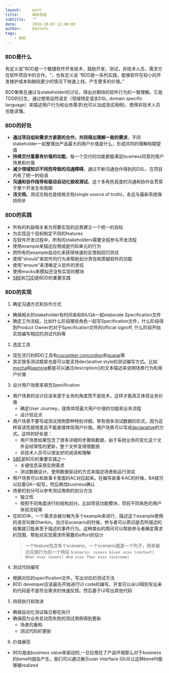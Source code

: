 ```yaml
---
layout:     post
title:      BDD总结
subtitle:   ""
date:       2016-10-07 12:00:00
author:     DanteYu
tags:
    - BDD
---
```


### BDD是什么
有定义说"BDD是一个敏捷软件开发技术，鼓励开发，测试，非技术人员，需求方在软件项目中的合作。"，也有定义说 “BDD是一系列实践，能够软件在较小的开发维护成本和缺陷更少的情况下快速上线，产生更多的价值。”

BDD聚焦在通过与stakeholder的讨论，得出对期待的软件行为的一致理解。它是TDD的衍生，通过使用自然语言（领域特定语言DSL, domain specific language）来描述用户行为和业务需求(也可以当成测试用例)，使得非技术人员也能读懂。

### BDD的好处

- **通过项目组和需求方紧密的合作，共同得出理解一致的需求**。不同stakeholder一起整理出产品最大的用户价值是什么，形成共同的理解和期望值
- **持续交付着最有价值的功能**。每一个交付的功能都能满足business同意的用户场景和价值
- **减少领域知识不同而导致的沟通障碍**。通过不断沟通协作得到的DSL，在项目内有了统一的俗语
- **沟通和协作指导和驱动自动化验收测试**。这个多角色高度的沟通和协作会贯穿于整个开发生命周期
- **活文档**。测试文档也是规格文档(single source of truth)，永远与最新系统保持同步

### BDD的实践

- 所有的利益相关者为将要实现的远景建立一个统一的目标
- 为实现这个目标制定不同的features
- 在软件开发过程中，所有的stakeholders需要全程参与开发流程
- 使用example来描述应用或是代码单元的行为
- 把所有的example自动化来获得快速的反馈和回归测试
- 使用”should”来软件的行为来帮助划分责任和质疑软件的功能
- 使用”ensure”来清晰定义软件的责任
- 使用mocks来模拟还没有实现的模块
- [SBE](https://www.thoughtworks.com/insights/blog/specification-example)和[TDD](https://en.wikipedia.org/wiki/Test-driven_development)是BDD的重要实践

### BDD的实现

1. 确定沟通方式和协作方式
  - 确保相关的stakeholder有时间来和BA/QA一起elaborate Specification文件
  - 确定工作流程。比如什么阶段哪些角色一起写Specification文件，什么阶段得到Product Owner的对于Specification文件的official signoff, 什么阶段开始实现编写相应的测试代码等

2. 选定工具
  - 现在流行的BDD工具有[cucumber](https://cucumber.io/),[concordion](http://concordion.org/)和[guage](https://getgauge.io/)等
  - 其实很多测试框架也是可以能支持declarative style的测试编写方式。比如[mocha](https://mochajs.org/)和[jasmine](https://jasmine.github.io/)都是可以通过description()的文本描述来说明场景行为和用户价值

3. 设计用户场景来填充Specification
- 用户场景的设计应该来源于业务的角度而不是技术，这样才能真正体现业务价值
   - 确定User Journey。提炼体现最大用户价值的功能和业务流程
   - 设计验证点
- 用户场景不要写成测试用例那种特别详细，带有很多测试数据的形式，因为这样易读性就很差且不能直接体现用户价值。用户场景可以写成[declarative](https://www.thoughtworks.com/insights/blog/imperative-vs-declarative-style-writing-twist-scenarios)的方式。这样的好处是：
  - 用户场景如果包含了很多详细的步骤和数据，由于系统业务的变化这个文件会经常性的更新，整个文件变得很脆弱
  - 非技术人员可以很友好的阅读和理解
- [SBE](https://www.thoughtworks.com/insights/blog/specification-example)是BDD的重要实践之一
  - 关键信息采用实例需求
  - 测试数据设计。使用数据驱动的方式来描述场景和运行测试
- 用户场景可以和故事卡里面的AC对应起来。在编写故事卡AC的时候，BA就可以拉着QA一起写，然后再找business确认
- 场景的划分可以参考测试用例的划分方法
  - 独立性
  - 按照不同角度进行的结构划分。比如项目功能模块，项目不同角色的用户体验流程等
- 在BDD中，一个需求会被分解为多个example来进行，描述这个example使用的语言叫做Gherkin。当讨论scenario的时候，参与者可以质问是否所描述的结果就只能来至于描述的事件行为。这种类似的质问可以帮助参与者确定需求的范围，帮助对实现需求所需要的effort的估计
    > 一个feature包含多个scenario，一个scenario就是一个列子，用来展示应用行为的一个特征
      ```
      Scenario: xxxxxx
      Given xxxx (context)
      When xxxx (event)
      And xxxx
      Then xxxx (outcome)
      ```

4. 测试代码编写
- 根据对应的specification文件，写出对应的测试方法
- BDD developer应该最先开始进行UI code的编写，开发可以从UI得到写出来的代码是不是符合需求的快速反馈。然后基于UI写出其他代码

5. 持续执行和改进
- 确保自动化测试每日都在执行
- 确保因为业务变动而失败的测试用例得到更新
  - 场景的重构
  - 测试代码的更新

6. 价值展现
  - BDD是由business value来驱动的,一旦应用在了产品环境那么对于business的benefit就会产生。我们可以通过展示user interface (GUI)让这种benefit能够被realized
